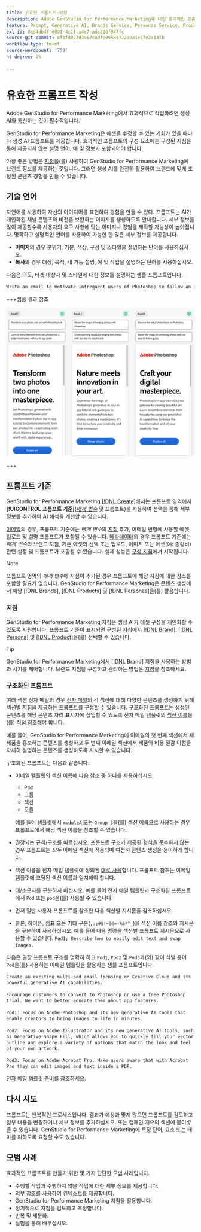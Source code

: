 ```yaml
---
title: 유효한 프롬프트 작성
description: Adobe GenStudio for Performance Marketing에 대한 효과적인 프롬프트를 작성하는 방법을 알아봅니다.
feature: Prompt, Generative AI, Brands Service, Personas Service, Products Service, Guidelines
exl-id: 0cd4db4f-d031-4c1f-a4e7-adc220f947fc
source-git-commit: 8fafd823d3d67cadfe095857723ba1e57e2a14fb
workflow-type: tm+mt
source-wordcount: '758'
ht-degree: 0%

---
```


# 유효한 프롬프트 작성

Adobe GenStudio for Performance Marketing에서 효과적으로 작업하려면 생성 AI와 통신하는 것이 필수적입니다.

GenStudio for Performance Marketing은 에셋을 수정할 수 있는 기회가 있을 때마다 생성 AI 프롬프트를 제공합니다. 효과적인 프롬프트의 구성 요소에는 구성된 지침을 통해 제공되지 않는 설명 언어, 예 및 정보가 포함되어야 합니다.

가장 좋은 방법은 [지침](/help/user-guide/guidelines/overview.md)을(를) 사용하여 GenStudio for Performance Marketing에 브랜드 정보를 제공하는 것입니다. 그러면 생성 AI를 완전히 활용하여 브랜드에 맞게 조정된 콘텐츠 경험을 만들 수 있습니다.

## 기술 언어

자연어를 사용하여 자신의 아이디어를 표현하여 경험을 만들 수 있다. 프롬프트는 AI가 개인화된 채널 콘텐츠와 비전을 보완하는 이미지를 생성하도록 안내합니다. 세부 정보를 많이 제공할수록 사용자의 요구 사항에 맞는 이미지나 경험을 제작할 가능성이 높아집니다. 명확하고 설명적인 언어를 사용하여 가능한 한 많은 세부 정보를 제공합니다.

- **이미지**&#x200B;의 경우 분위기, 기분, 색상, 구성 및 스타일을 설명하는 단어를 사용하십시오.
- **복사**&#x200B;의 경우 대상, 목적, 새 기능 설명, 예 및 작업을 설명하는 단어를 사용하십시오.

다음은 의도, 타겟 대상자 및 스타일에 대한 정보를 설명하는 샘플 프롬프트입니다.

```bash
Write an email to motivate infrequent users of Photoshop to follow an in-app tutorial that teaches them to combine elements of two photos into a beautiful work of art. Highlight the generative AI capabilities of Photoshop and use references to natural imagery.
```

+++샘플 결과 참조

![생성된 전자 메일 3개](/help/assets/sample-email.png)

+++

## 프롬프트 기준

GenStudio for Performance Marketing [[!DNL Create]](/help/user-guide/create/overview.md)에서는 프롬프트 영역에서 **[!UICONTROL 프롬프트 기준]**([_매개 변수_](/help/user-guide/create/overview.md#parameters) 및 프롬프트)을 사용하여 선택을 통해 세부 정보를 추가하여 AI 해석을 개선할 수 있습니다.

[이메일](/help/user-guide/create/email-experiences.md)의 경우, 프롬프트 기준에는 _매개 변수_&#x200B;의 [지침](/help/user-guide/guidelines/overview.md) 추가, 이메일 변형에 사용할 에셋 업로드 및 설명 프롬프트가 포함될 수 있습니다. [메타데이터](/help/tutorials/create-meta-ad.md)의 경우 프롬프트 기준에는 _매개 변수_&#x200B;의 브랜드 지침, 기존 에셋의 선택 또는 업로드, 이미지 또는 에셋(예: 종횡비) 관련 설정 및 프롬프트가 포함될 수 있습니다. 실제 성능은 [구성 지침](/help/user-guide/guidelines/add-guidelines.md)에서 시작됩니다.

>[!NOTE]
>
>프롬프트 영역의 _매개 변수_&#x200B;에 지침이 추가된 경우 프롬프트에 해당 지침에 대한 참조를 포함할 필요가 없습니다. GenStudio for Performance Marketing은 콘텐츠 생성에서 해당 [!DNL Brands], [!DNL Products] 및 [!DNL Personas]을(를) 활용합니다.

### 지침

GenStudio for Performance Marketing 지침은 생성 AI가 에셋 구성을 개인화할 수 있도록 지원합니다. 프롬프트 기준이 표시되면 구성된 지침에서 [[!DNL Brand]](/help/user-guide/guidelines/brands.md), [[!DNL Persona]](/help/user-guide/guidelines/personas.md) 및 [[!DNL Product]](/help/user-guide/guidelines/products.md)을(를) 선택할 수 있습니다.

>[!TIP]
>
>GenStudio for Performance Marketing에서 [!DNL Brand] 지침을 사용하는 방법과 시기를 제어합니다. 브랜드 지침을 구성하고 관리하는 방법은 [지침](/help/user-guide/guidelines/overview.md)을 참조하세요.

### 구조화된 프롬프트

여러 섹션 전자 메일의 경우 [전자 메일](/help/user-guide/create/email-experiences.md)의 각 섹션에 대해 다양한 콘텐츠를 생성하기 위해 섹션별 지침을 제공하는 프롬프트를 구성할 수 있습니다. 구조화된 프롬프트는 생성된 콘텐츠를 해당 콘텐츠 자리 표시자에 삽입할 수 있도록 전자 메일 템플릿의 [섹션 이름](/help/user-guide/content/email-template.md#multi-section-emails)을(를) 직접 참조해야 합니다.

예를 들어, GenStudio for Performance Marketing에 이메일의 첫 번째 섹션에서 새 제품을 홍보하는 콘텐츠를 생성하고 두 번째 이메일 섹션에서 제품의 비용 절감 이점을 자세히 설명하는 콘텐츠를 생성하도록 지시할 수 있습니다.

구조화된 프롬프트는 다음과 같습니다.

- 이메일 템플릿의 섹션 이름에 다음 참조 중 하나를 사용하십시오.
   - Pod
   - 그룹
   - 섹션
   - 모듈

  예를 들어 템플릿에서 `moduleA` 또는 `Group-3`을(를) 섹션 이름으로 사용하는 경우 프롬프트에서 해당 섹션 이름을 참조할 수 있습니다.

- 권장되는 규칙/구조를 따르십시오. 프롬프트 구조가 제공된 형식을 준수하지 않는 경우 프롬프트는 *모두* 이메일 섹션에 적용되며 여전히 콘텐츠 생성을 용이하게 합니다.
- 섹션 이름을 전자 메일 템플릿에 정의된 [대로 사용](/help/user-guide/content/email-template.md#code-an-email-template)합니다. 프롬프트 참조는 이메일 템플릿에 코딩된 섹션 이름과 일치해야 합니다.
- 대/소문자를 구분하지 마십시오. 예를 들어 전자 메일 템플릿과 구조화된 프롬프트에서 `Pod` 또는 `pod`을(를) 사용할 수 있습니다.
- 먼저 일반 사용자 프롬프트를 참조한 다음 섹션별 지시문을 참조하십시오.
- 콜론, 하이픈, 쉼표 또는 기타 구분(`,:;#$!~|@=-%&*^_`)을 섹션 이름 참조와 지시문을 구분하여 사용하십시오. 예를 들어 다음 명령을 섹션별 프롬프트 지시문으로 사용할 수 있습니다. `Pod1; Describe how to easily edit text and swap images.`

다음은 권장 프롬프트 구조를 명확히 하고 `Pod1`, `Pod2` 및 `Pod3`과(와) 같이 식별 용어 `Pod`을(를) 사용하는 이메일 템플릿을 활용하는 샘플 프롬프트입니다.

```properties
Create an exciting multi-pod email focusing on Creative Cloud and its powerful generative AI capabilities.

Encourage customers to convert to Photoshop or use a free Photoshop trial. We want to better educate them about app features.

Pod1: Focus on Adobe Photoshop and its new generative AI tools that enable creators to bring images to life in minutes.

Pod2: Focus on Adobe Illustrator and its new generative AI tools, such as Generative Shape Fill, which allows you to quickly fill your vector outline and explore a variety of options that match the look and feel of your own artwork.

Pod3: Focus on Adobe Acrobat Pro. Make users aware that with Acrobat Pro they can edit images and text inside a PDF.
```

[전자 메일 템플릿 준비](/help/user-guide/content/email-template.md#code-an-email-template)를 참조하세요.

## 다시 시도

프롬프트는 반복적인 프로세스입니다. 결과가 예상과 맞지 않으면 프롬프트를 검토하고 일부 내용을 변경하거나 세부 정보를 추가하십시오. 또는 캠페인 개요의 섹션에 붙여넣을 수 있습니다. GenStudio for Performance Marketing에 특정 단어, 요소 또는 테마를 피하도록 요청할 수도 있습니다.

## 모범 사례

효과적인 프롬프트를 만들기 위한 몇 가지 간단한 모범 사례입니다.

- 수행할 작업과 수행하지 않을 작업에 대한 세부 정보를 제공합니다.
- 외부 참조를 사용하여 컨텍스트를 제공합니다.
- GenStudio for Performance Marketing 지침을 활용합니다.
- 정기적으로 지침을 검토하고 조정합니다.
- 반복 및 세분화.
- 실험을 통해 배우십시오.
